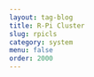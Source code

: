 ```yaml
---
layout: tag-blog
title: R-Pi Cluster 
slug: rpicls 
category: system 
menu: false
order: 2000 
---
```

